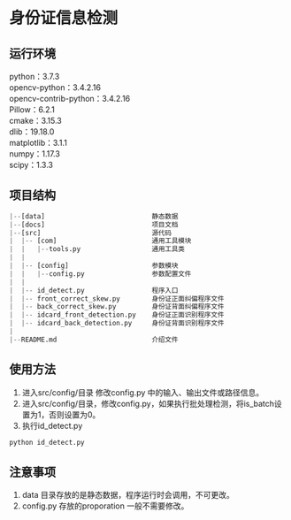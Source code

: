 
# 身份证信息检测

## 运行环境

python：3.7.3 \
opencv-python：3.4.2.16 \
opencv-contrib-python：3.4.2.16 \
Pillow：6.2.1 \
cmake：3.15.3 \
dlib：19.18.0 \
matplotlib：3.1.1 \
numpy：1.17.3 \
scipy：1.3.3 

## 项目结构

``` python
|--[data]                           静态数据
|--[docs]                           项目文档
|--[src]                            源代码
|  |-- [com]                        通用工具模块
|  |   |--tools.py                  通用工具类
|  |   
|  |-- [config]                     参数模块
|  |   |--config.py                 参数配置文件
|  | 
|  |-- id_detect.py                 程序入口
|  |-- front_correct_skew.py        身份证正面纠偏程序文件
|  |-- back_correct_skew.py         身份证背面纠偏程序文件
|  |-- idcard_front_detection.py    身份证正面识别程序文件
|  |-- idcard_back_detection.py     身份证背面识别程序文件
|  
|--README.md                        介绍文件
```

## 使用方法

1. 进入src/config/目录 修改config.py 中的输入、输出文件或路径信息。
2. 进入src/config/目录，修改config.py，如果执行批处理检测，将is_batch设置为1，否则设置为0。
3. 执行id_detect.py
``` python
python id_detect.py
```

## 注意事项
1. data 目录存放的是静态数据，程序运行时会调用，不可更改。
2. config.py 存放的proporation 一般不需要修改。